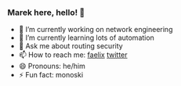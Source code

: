 ### Marek here, hello! 👋

- 🔭 I’m currently working on network engineering
- 🌱 I’m currently learning lots of automation
- 💬 Ask me about routing security
- 📫 How to reach me: [faelix](https://faelix.net/) [twitter](https://twitter.com/maznu)
- 😄 Pronouns: he/him
- ⚡ Fun fact: monoski
